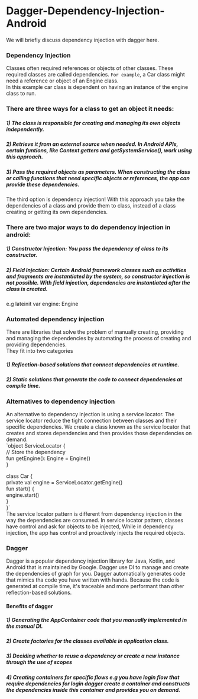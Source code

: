 # Dagger-Dependency-Injection-Android
We will briefly discuss dependency injection with dagger here.
### Dependency Injection
Classes often required references or objects of other classes. These required classes are called dependencies. `For example`, a Car class might need a reference or object of an Engine class.  
In this example car class is dependent on having an instance of the engine class to run.
### There are three ways for a class to get an object it needs:  
##### 1) The class is responsible for creating and managing its own objects independently.
##### 2) Retrieve it from an external source when needed. In Android APIs, certain funtions, like Context getters and getSystemService(), work using this approach.
##### 3) Pass the required objects as parameters. When constructing the class or calling functions that need specific objects or references, the app can provide these dependencies.
The third option is dependency injection! With this approach you take the dependencies of a class and provide them to class, instead of a class creating or getting its own dependencies.
### There are two major ways to do dependency injection in android:
##### 1) Constructor Injection: You pass the dependency of class to its constructor.
##### 2) Field Injection: Certain Android framework classes such as activities and fragments are instantiated by the system, so constructor injection is not possible.  With field injection, dependencies are instantiated after the class is created.   
e.g  lateinit var engine: Engine
### Automated dependency injection
There are libraries that solve the problem of manually creating, providing and managing the dependencies by automating the process of creating and providing dependencies.   
They fit into two categories  
##### 1) Reflection-based solutions that connect dependencies at runtime.
##### 2) Static solutions that generate the code to connect dependencies at compile time.
### Alternatives to dependency injection
An alternative to dependency injection is using a service locator. The service locator reduce the tight connection between classes and their specific dependencies. We create a class known as the service locator that creates and stores dependencies and then provides those dependencies on demand.   
`object ServiceLocator {  
     // Store the dependency  
    fun getEngine(): Engine = Engine()  
}  

class Car {  
    private val engine = ServiceLocator.getEngine()  
    fun start() {  
        engine.start()  
    }  
}`     
The service locator pattern is different from dependency injection in the way the dependencies are consumed. In service locator pattern, classes have control and ask for objects to be injected, While in dependency injection, the app has control and proactively injects the required objects.
### Dagger
Dagger is a popular dependency injection library for Java, Kotlin, and Android that is maintained by Google. Dagger use DI to manage and create the dependencies of graph for you. Dagger automatically generates code that mimics tha code you have written with hands. Because the code is generated at compile time, it's traceable and more performant than other reflection-based solutions.
#### Benefits of dagger
##### 1) Generating the AppContainer code that you manually implemented in the manual DI.
##### 2) Create factories for the classes available in application class.
##### 3) Deciding whether to reuse a dependency or create a new instance through the use of scopes
##### 4) Creating containers for specific flows e.g you have login flow that require dependencies for login dagger create a container and constructs the dependencies inside this container and provides you on demand. 




















